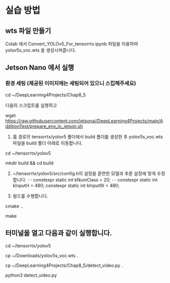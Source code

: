 # 실습 방법

## wts 파일 만들기

Colab 에서 Convert_YOLOv5_For_tensorrtx.ipynb 파일을 이용하여 yolov5s_voc.wts 을 생성시켜줍니다.

## Jetson Nano 에서 실행

### 환경 세팅 (제공된 이미지에는 세팅되어 있으니 스킵해주세요)

cd ~/DeepLearning4Projects/Chap8_5

다음의 스크립트를 실행하고

wget https://raw.githubusercontent.com/jetsonai/DeepLearning4Projects/main/AdditionTest/prepare_env_in_jetson.sh

1. 홈 경로의 tensorrtx/yolov5 폴더에서 build 폴더를 생성한 후 yolov5s_voc.wts 파일을 build
폴더 아래로 이동합니다.

cd ~/tensorrtx/yolov5

mkdir build && cd build 

2. ~/tensorrtx/yolov5/src/config.h의 설정을 훈련한 모델과 추론 설정에 맞게 수정합니다.
⋯
constexpr static int kNumClass = 20;
⋯
constexpr static int kInputH = 480;
constexpr static int kInputW = 480;

3. 빌드를 수행합니다.
   
cmake ..

make

## 터미널을 열고 다음과 같이 실행합니다.

cd ~/tensorrtx/yolov5

cp ~/Downloads/yolov5s_voc.wts .

cp ~/DeepLearning4Projects/Chap8_5/detect_video.py . 

python3 detect_video.py

